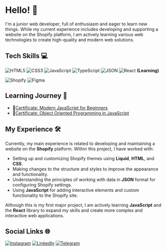 # Hello! 👋

I'm a junior web developer, full of enthusiasm and eager to learn new things. While my current experience includes developing and supporting a website on the Shopify platform, I am actively learning various web technologies to create high-quality and modern web solutions.

## Tech Skills 💻

<img src="https://img.shields.io/badge/HTML5-E34F26?style=for-the-badge&logo=html5&logoColor=white" alt="HTML5"> <img src="https://img.shields.io/badge/CSS3-1572B6?style=for-the-badge&logo=css3&logoColor=white" alt="CSS3"> <img src="https://img.shields.io/badge/JavaScript-F7DF1E?style=for-the-badge&logo=javascript&logoColor=black" alt="JavaScript"> <img src="https://img.shields.io/badge/TypeScript-3178C6?style=for-the-badge&logo=typescript&logoColor=white" alt="TypeScript">
 <img src="https://img.shields.io/badge/JSON-000000?style=for-the-badge&logo=json&logoColor=white" alt="JSON"> <img src="https://img.shields.io/badge/React-61DAFB?style=for-the-badge&logo=react&logoColor=black" alt="React"> **(Learning)**

<img src="https://img.shields.io/badge/Shopify-96BF48?style=for-the-badge&logo=shopify&logoColor=white" alt="Shopify">
<img src="https://img.shields.io/badge/Figma-F24E1E?style=for-the-badge&logo=figma&logoColor=white" alt="Figma">

## Learning Journey 🚀

- 🔖[Certificate: Modern JavaScript for Beginners](https://coddy.tech/certifications/eHc9kh-ufbUTW)
- 🔖[Certificate: Object Oriented Programming in JavaScript](https://coddy.tech/certifications/eHc9kh-VnvzFX)

## My Experience 🛠️

Currently, my main experience is related to developing and maintaining a website on the **Shopify** platform. Within this project, I have worked with:

- Setting up and customizing Shopify themes using **Liquid**, **HTML**, and **CSS**.
- Making changes to the structure and styles to improve the appearance and functionality.
- Understanding the principles of working with data in **JSON** format for configuring Shopify settings.
- Using **JavaScript** for adding interactive elements and custom functionality to the Shopify site.

Although this is my first major project, I am actively learning **JavaScript** and the **React** library to expand my skills and create more complex and interactive web applications.


## Social Links 🌐

[![Instagram](https://img.shields.io/badge/-Instagram-%23E4405F?style=for-the-badge&logo=instagram&logoColor=white)](https://www.instagram.com/livedder44?igsh=Z3JpeWx4YTcwajFw&utm_source=qr)
[![LinkedIn](https://img.shields.io/badge/LinkedIn-%230077B5?style=for-the-badge&logo=linkedin&logoColor=white)](https://www.linkedin.com/in/maksym-kyrylenko-628763280/)
[![Telegram](https://img.shields.io/badge/-Telegram-%23229ED9?style=for-the-badge&logo=telegram&logoColor=white)](https://t.me/liveDdeR)
